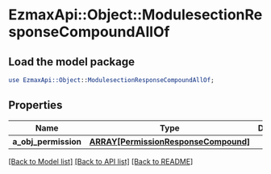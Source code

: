 # EzmaxApi::Object::ModulesectionResponseCompoundAllOf

## Load the model package
```perl
use EzmaxApi::Object::ModulesectionResponseCompoundAllOf;
```

## Properties
Name | Type | Description | Notes
------------ | ------------- | ------------- | -------------
**a_obj_permission** | [**ARRAY[PermissionResponseCompound]**](PermissionResponseCompound.md) |  | [optional] 

[[Back to Model list]](../README.md#documentation-for-models) [[Back to API list]](../README.md#documentation-for-api-endpoints) [[Back to README]](../README.md)


